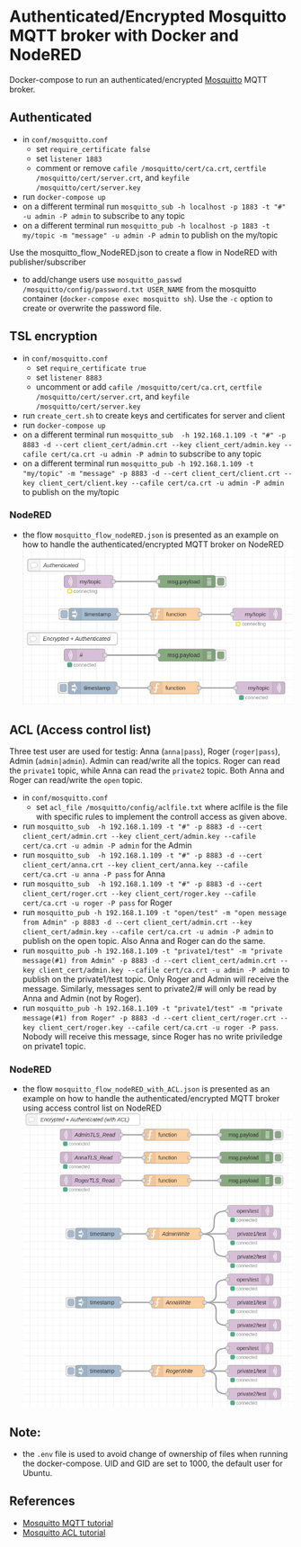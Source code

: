 # Authenticated/Encrypted Mosquitto MQTT broker with Docker and NodeRED

Docker-compose to run an authenticated/encrypted [Mosquitto](https://mosquitto.org/) MQTT broker.

## Authenticated
* in ```conf/mosquitto.conf```
  * set ```require_certificate false``` 
  * set ```listener 1883```
  * comment or remove ```cafile /mosquitto/cert/ca.crt```, ```certfile /mosquitto/cert/server.crt```, and ```keyfile /mosquitto/cert/server.key```
* run ```docker-compose up```
* on a different terminal run ```mosquitto_sub -h localhost -p 1883 -t "#" -u admin -P admin``` to subscribe to any topic
* on a different terminal run ```mosquitto_pub -h localhost -p 1883 -t my/topic -m "message" -u admin -P admin``` to publish on the my/topic

Use the mosquitto_flow_NodeRED.json to create a flow in NodeRED with publisher/subscriber

* to add/change users use ```mosquitto_passwd /mosquitto/config/password.txt USER_NAME``` from the mosquitto container (```docker-compose exec mosquitto sh```). Use the ```-c``` option to create or overwrite the password file.

## TSL encryption
* in ```conf/mosquitto.conf```
  * set ```require_certificate true``` 
  * set ```listener 8883```
  * uncomment or add ```cafile /mosquitto/cert/ca.crt```, ```certfile /mosquitto/cert/server.crt```, and ```keyfile /mosquitto/cert/server.key```
* run ```create_cert.sh``` to create keys and certificates for server and client
* run ```docker-compose up```
* on a different terminal run ```mosquitto_sub  -h 192.168.1.109 -t "#" -p 8883 -d --cert client_cert/admin.crt --key client_cert/admin.key --cafile cert/ca.crt -u admin -P admin``` to subscribe to any topic
* on a different terminal run ```mosquitto_pub -h 192.168.1.109 -t "my/topic" -m "message" -p 8883 -d --cert client_cert/client.crt --key client_cert/client.key --cafile cert/ca.crt -u admin -P admin``` to publish on the my/topic

### NodeRED
* the flow ```mosquitto_flow_nodeRED.json``` is presented as an example on how to handle the authenticated/encrypted MQTT broker on NodeRED   
![flow](./imgs/MQTT_noreRED.png)

## ACL (Access control list)
Three test user are used for testig: Anna (```anna|pass```), Roger (```roger|pass```), Admin (```admin|admin```). Admin can read/write all the topics. Roger can read the ```private1``` topic, while Anna can read the ```private2``` topic. Both Anna and Roger can read/write the ```open``` topic.
 
* in ```conf/mosquitto.conf```
  * set ```acl_file /mosquitto/config/aclfile.txt``` where aclfile is the file with specific rules to implement the controll access as given above. 
* run ```mosquitto_sub  -h 192.168.1.109 -t "#" -p 8883 -d --cert client_cert/admin.crt --key client_cert/admin.key --cafile cert/ca.crt -u admin -P admin``` for the Admin
* run ```mosquitto_sub  -h 192.168.1.109 -t "#" -p 8883 -d --cert client_cert/anna.crt --key client_cert/anna.key --cafile cert/ca.crt -u anna -P pass``` for Anna
* run ```mosquitto_sub  -h 192.168.1.109 -t "#" -p 8883 -d --cert client_cert/roger.crt --key client_cert/roger.key --cafile cert/ca.crt -u roger -P pass``` for Roger
* run ```mosquitto_pub -h 192.168.1.109 -t "open/test" -m "open message from Admin" -p 8883 -d --cert client_cert/admin.crt --key client_cert/admin.key --cafile cert/ca.crt -u admin -P admin``` to publish on the open topic. Also Anna and Roger can do the same.
* run ```mosquitto_pub -h 192.168.1.109 -t "private1/test" -m "private message(#1) from Admin" -p 8883 -d --cert client_cert/admin.crt --key client_cert/admin.key --cafile cert/ca.crt -u admin -P admin``` to publish on the private1/test topic. Only Roger and Admin will receive the message. Similarly, messages sent to private2/# will only be read by Anna and Admin (not by Roger).
* run ```mosquitto_pub -h 192.168.1.109 -t "private1/test" -m "private message(#1) from Roger" -p 8883 -d --cert client_cert/roger.crt --key client_cert/roger.key --cafile cert/ca.crt -u roger -P pass```. Nobody will receive this message, since Roger has no write priviledge on private1 topic.

### NodeRED
* the flow ```mosquitto_flow_nodeRED_with_ACL.json``` is presented as an example on how to handle the authenticated/encrypted MQTT broker using access control list on NodeRED   
![flow](./imgs/MQTT_noreRED_ACL.png)

## Note:
* the ```.env``` file is used to avoid change of ownership of files when running the docker-compose. UID and GID are set to 1000, the default user for Ubuntu.   

## References
* [Mosquitto MQTT tutorial](https://medium.com/himinds/mqtt-broker-with-secure-tls-communication-on-ubuntu-18-04-lts-and-an-esp32-mqtt-client-5c25fd7afe67)
* [Mosquitto ACL tutorial](http://www.steves-internet-guide.com/topic-restriction-mosquitto-configuration/)
